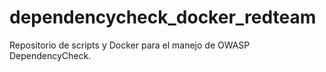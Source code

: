 # dependencycheck_docker_redteam
Repositorio de scripts y Docker para el manejo de OWASP DependencyCheck.
